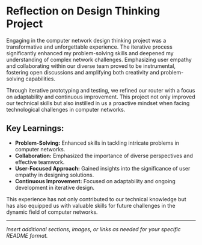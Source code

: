 #  Reflection on Design Thinking Project 

Engaging in the computer network design thinking project was a transformative and unforgettable experience. The iterative process significantly enhanced my problem-solving skills and deepened my understanding of complex network challenges. Emphasizing user empathy and collaborating within our diverse team proved to be instrumental, fostering open discussions and amplifying both creativity and problem-solving capabilities.

Through iterative prototyping and testing, we refined our router with a focus on adaptability and continuous improvement. This project not only improved our technical skills but also instilled in us a proactive mindset when facing technological challenges in computer networks.

## Key Learnings:

- **Problem-Solving:** Enhanced skills in tackling intricate problems in computer networks.
- **Collaboration:** Emphasized the importance of diverse perspectives and effective teamwork.
- **User-Focused Approach:** Gained insights into the significance of user empathy in designing solutions.
- **Continuous Improvement:** Focused on adaptability and ongoing development in iterative design.

This experience has not only contributed to our technical knowledge but has also equipped us with valuable skills for future challenges in the dynamic field of computer networks.

---

*Insert additional sections, images, or links as needed for your specific README format.*


